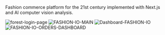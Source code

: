Fashion commerce platform for the 21st century implemented with Next.js and AI computer vision analysis.

![forest-login-page](https://github.com/psyglyphik/work-in-progress-preview/assets/12480581/44b403de-7dcb-4d60-a5f9-4848b0ae7dad)
![FASHION-IO-MAIN](https://github.com/psyglyphik/work-in-progress-preview/assets/12480581/4c54c2ff-dbab-45d1-a085-1e3841372c06)
![Dashboard-FASHION-IO](https://github.com/psyglyphik/work-in-progress-preview/assets/12480581/40ae0b38-d078-44c4-8199-5a5ba2674080)
![FASHION-IO-ORDERS-DASHBOARD](https://github.com/psyglyphik/work-in-progress-preview/assets/12480581/e1fd5468-4286-4bfb-9ae2-9478b946bb8c)
